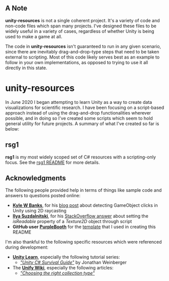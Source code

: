 

## A Note

**unity-resources** is not a single coherent project. It's a variety of code and non-code files which span many projects. I've designed these files to be widely useful in a variety of cases, regardless of whether Unity is being used to make a game at all.

The code in **unity-resources** isn't guaranteed to run in any given scenario, since there are inevitably drag-and-drop-type steps that need to be taken external to scripting. Most of this code likely serves best as an example to follow in your own implementations, as opposed to trying to use it all directly in this state.

# unity-resources

In June 2020 I began attempting to learn Unity as a way to create data visualizations for scientific research. I have been focusing on a script-based approach instead of using the drag-and-drop functionalities wherever possible, and in doing so I've created some scripts which seem to hold general utility for future projects. A summary of what I've created so far is below:

## rsg1

**rsg1** is my most widely scoped set of C# resources with a scripting-only focus.
See the [rsg1 README](projects/rsg1/README.md) for more details.


## Acknowledgments

The following people provided help in terms of things like sample code and answers to questions posted online:

* **[Kyle W Banks](https://github.com/KyleBanks)**, for his [blog post](https://kylewbanks.com/blog/unity-2d-detecting-gameobject-clicks-using-raycasts) about detecting GameObject clicks in Unity using 2D raycasting
* **[Ilya Suzdalnitski](https://github.com/suzdalnitski)**, for his [StackOverflow answer](https://stackoverflow.com/a/28957199) about setting the *isReadable* property of a *Texture2D* object through script
* **GitHub user** [**PurpleBooth**](https://github.com/PurpleBooth) for the [template](https://gist.github.com/PurpleBooth/109311bb0361f32d87a2) that I used in creating this README

I'm also thankful to the following specific resources which were referenced during development:

* [**Unity Learn**](https://learn.unity.com/), especially the following tutorial series:
  * [*"Unity C# Survival Guide"*](https://learn.unity.com/course/unity-c-survival-guide) by Jonathan Weinberger
* The [**Unify Wiki**](http://wiki.unity3d.com/index.php/Main_Page), especially the following articles:
  * [*"Choosing the right collection type"*](https://wiki.unity3d.com/index.php/Choosing_the_right_collection_type)
